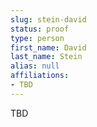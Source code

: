 ```yaml
---
slug: stein-david
status: proof
type: person
first_name: David
last_name: Stein
alias: null
affiliations:
- TBD
---
```


TBD

